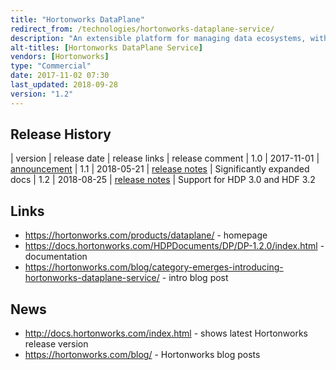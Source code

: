 ```yaml
---
title: "Hortonworks DataPlane"
redirect_from: /technologies/hortonworks-dataplane-service/
description: "An extensible platform for managing data ecosystems, with capabilities delivered through plugable applications.  Supports the registration and management of DataPlane applications and the registration of Ambari managed clusters that are then accessible to these applications.  Supports role based access control, with LDAP integration for users and groups and support for app specific roles.  Runs on docker, with state held in an external database, and integrates with Knox (for SSO and access to clusters).  Future services referenced include Cloudbreak and IBM DSX.  Stated plan is for this to be a cloud service, however this is not currently generally available, and the documentation currently details installation steps for a local machine. First released in November 2017."
alt-titles: [Hortonworks DataPlane Service]
vendors: [Hortonworks]
type: "Commercial"
date: 2017-11-02 07:30
last_updated: 2018-09-28
version: "1.2"
---
```

## Release History

| version | release date | release links | release comment
| 1.0 | 2017-11-01 | [announcement](https://hortonworks.com/blog/hdp-2-6-3-dataplane-service/)
| 1.1 | 2018-05-21 | [release notes](https://docs.hortonworks.com/HDPDocuments/DP/DP-1.1.0/release-notes/content/dps_whats_new_in_this_release.html) | Significantly expanded docs
| 1.2 | 2018-08-25 | [release notes](https://docs.hortonworks.com/HDPDocuments/DP/DP-1.2.0/release-notes/content/dps_whats_new_in_this_release.html) | Support for HDP 3.0 and HDF 3.2

## Links

* <https://hortonworks.com/products/dataplane/> - homepage
* <https://docs.hortonworks.com/HDPDocuments/DP/DP-1.2.0/index.html> - documentation
* <https://hortonworks.com/blog/category-emerges-introducing-hortonworks-dataplane-service/> - intro blog post

## News

* <http://docs.hortonworks.com/index.html> - shows latest Hortonworks release version
* <https://hortonworks.com/blog/> - Hortonworks blog posts